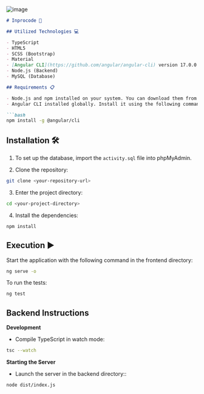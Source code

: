 ![image](https://github.com/raferto1973/SPRINT-8-IT_ACADEMY-/assets/148342825/44d0f3bf-3d3a-4d91-a0c6-b02fa050c17c)

```markdown
# Inprocode 🚀

## Utilized Technologies 💻

- TypeScript
- HTML5
- SCSS (Bootstrap)
- Material
- [Angular CLI](https://github.com/angular/angular-cli) version 17.0.0
- Node.js (Backend)
- MySQL (Database)

## Requirements 📋

- Node.js and npm installed on your system. You can download them from [nodejs.org](https://nodejs.org/).
- Angular CLI installed globally. Install it using the following command:

```bash
npm install -g @angular/cli
```

## Installation 🛠️

1. To set up the database, import the `activity.sql` file into phpMyAdmin.

2. Clone the repository:
```bash
git clone <your-repository-url>
```

3. Enter the project directory:
```bash
cd <your-project-directory>
```

4. Install the dependencies:
```bash
npm install
```

## Execution ▶️

Start the application with the following command in the frontend directory:
```bash
ng serve -o
```

To run the tests:
```bash
ng test
```



## Backend Instructions

**Development**

- Compile TypeScript in watch mode:
```bash
tsc --watch
```

**Starting the Server**

- Launch the server in the backend directory::
```bash
node dist/index.js
```

